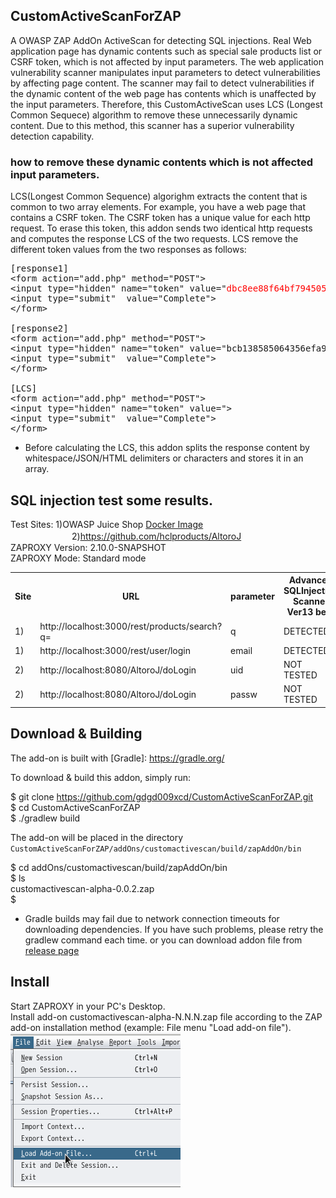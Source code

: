 ## CustomActiveScanForZAP

A OWASP ZAP AddOn ActiveScan for detecting SQL injections.
Real Web application page has dynamic contents such as special sale products list or CSRF token, which is not affected by input parameters.
The web application vulnerability scanner manipulates input parameters to detect vulnerabilities by affecting page content. 
The scanner may fail to detect vulnerabilities if the dynamic content of the web page has contents which is unaffected by the input parameters. 
Therefore, this CustomActiveScan uses LCS (Longest Common Sequece) algorithm to remove these unnecessarily dynamic content.
Due to this method, this scanner has a superior vulnerability detection capability.

### how to remove these dynamic contents which is not affected input parameters.

LCS(Longest Common Sequence) algorighm extracts the content that is common to two array elements.
For example, you have a web page that contains a CSRF token. The CSRF token has a unique value for each http request.
To erase this token, this addon sends two identical http requests and computes the response LCS of the two requests.
LCS remove the different token values ​​from the two responses as follows:
 
<PRE>
[response1]
&lt;form action="add.php" method="POST"&gt;
&lt;input type="hidden" name="token" value="<font color="red">dbc8ee88f64bf794505ef74e41d6e5a4</font>"&gt;
&lt;input type="submit"  value="Complete"&gt;
&lt;/form&gt;

[response2]
&lt;form action="add.php" method="POST"&gt;
&lt;input type="hidden" name="token" value="bcb138585064356efa927ab196cbf8ec"&gt;
&lt;input type="submit"  value="Complete"&gt;
&lt;/form&gt;

[LCS]
&lt;form action="add.php" method="POST"&gt;
&lt;input type="hidden" name="token" value="&gt;
&lt;input type="submit"  value="Complete"&gt;
&lt;/form&gt;
</PRE>
* Before calculating the LCS, this addon splits the response content by whitespace/JSON/HTML delimiters or characters and stores it in an array.

##  SQL injection test some results.

Test Sites: 1)OWASP Juice Shop <A HREF="https://hub.docker.com/r/bkimminich/juice-shop">Docker Image</A>  
　　　　　　　2)https://github.com/hclproducts/AltoroJ  
ZAPROXY Version:  2.10.0-SNAPSHOT  
ZAPROXY Mode: Standard mode  

<TABLE>
 <TR><TH>Site</TH><TH>URL</TH><TH>parameter</TH><TH>Advanced SQLInjection Scanner <BR>Ver13 beta</TH><TH>CustomActiveScan <BR>ver0.0.5 alpha</TH></TR>
 <TR><TD>1)</TD><TD>http://localhost:3000/rest/products/search?q=</TD><TD>q</TD><TD>DETECTED</TD><TD>DETECTED</TD></TR>
 <TR><TD>1)</TD><TD>http://localhost:3000/rest/user/login</TD><TD>email</TD><TD>DETECTED</TD><TD>DETECTED</TD></TR>
  <TR><TD>2)</TD><TD>http://localhost:8080/AltoroJ/doLogin</TD><TD>uid</TD><TD>NOT TESTED</TD><TD>DETECTED</TD></TR>
  <TR><TD>2)</TD><TD>http://localhost:8080/AltoroJ/doLogin</TD><TD>passw</TD><TD>NOT TESTED</TD><TD>DETECTED</TD></TR>
</TABLE> 

## Download & Building

The add-on is built with [Gradle]: https://gradle.org/  

To download & build this addon, simply run:  

$ git clone https://github.com/gdgd009xcd/CustomActiveScanForZAP.git  
$ cd CustomActiveScanForZAP  
$ ./gradlew build  

The add-on will be placed in the directory `CustomActiveScanForZAP/addOns/customactivescan/build/zapAddOn/bin`

$ cd addOns/customactivescan/build/zapAddOn/bin  
$ ls  
customactivescan-alpha-0.0.2.zap  
$  

* Gradle builds may fail due to network connection timeouts for downloading dependencies. If you have such problems, please retry the gradlew command each time. or you can download addon file from [release page](https://github.com/gdgd009xcd/CustomActiveScanForZAP/releases)

## Install

Start ZAPROXY in your PC's Desktop.  
Install add-on customactivescan-alpha-N.N.N.zap file according to the ZAP add-on installation method (example: File menu "Load add-on file").<BR>
![AddonInstall](https://raw.githubusercontent.com/gdgd009xcd/RELEASES/master/IMG/ZAP/addoninst.png)
